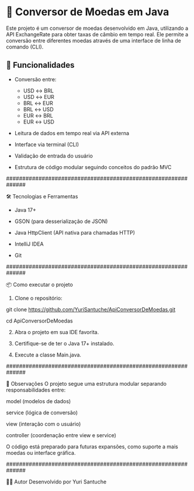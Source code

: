 # 💱 Conversor de Moedas em Java

Este projeto é um conversor de moedas desenvolvido em Java, utilizando a API ExchangeRate para obter taxas de câmbio em tempo real. Ele permite a conversão entre diferentes moedas através de uma interface de linha de comando (CLI).

## 🚀 Funcionalidades

- Conversão entre:
  - USD ↔️ BRL
  - USD ↔️ EUR
  - BRL ↔️ EUR
  - BRL ↔️ USD
  - EUR ↔️ BRL
  - EUR ↔️ USD
    
- Leitura de dados em tempo real via API externa
- Interface via terminal (CLI)
- Validação de entrada do usuário
- Estrutura de código modular seguindo conceitos do padrão MVC

##############################################################

🛠️ Tecnologias e Ferramentas

- Java 17+

- GSON (para desserialização de JSON)

- Java HttpClient (API nativa para chamadas HTTP)

- IntelliJ IDEA 

- Git

##############################################################

📦 Como executar o projeto

1. Clone o repositório:

git clone https://github.com/YuriSantuche/ApiConversorDeMoedas.git

cd ApiConversorDeMoedas

2. Abra o projeto em sua IDE favorita.

3. Certifique-se de ter o Java 17+ instalado.

4. Execute a classe Main.java.

##############################################################

📌 Observações
O projeto segue uma estrutura modular separando responsabilidades entre:

model (modelos de dados)

service (lógica de conversão)

view (interação com o usuário)

controller (coordenação entre view e service)

O código está preparado para futuras expansões, como suporte a mais moedas ou interface gráfica.

##############################################################

🙋‍♂️ Autor
Desenvolvido por Yuri Santuche
